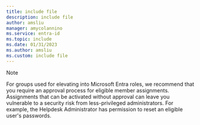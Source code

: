 ```yaml
---
title: include file
description: include file
author: amsliu
manager: amycolannino
ms.service: entra-id
ms.topic: include
ms.date: 01/31/2023
ms.author: amsliu
ms.custom: include file
---
```


>[!Note]
> For groups used for elevating into Microsoft Entra roles, we recommend that you require an approval process for eligible member assignments. Assignments that can be activated without approval can leave you vulnerable to a security risk from less-privileged administrators. For example, the Helpdesk Administrator has permission to reset an eligible user's passwords.
